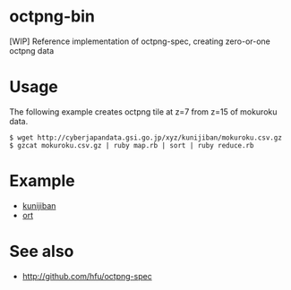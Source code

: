 # octpng-bin
[WIP] Reference implementation of octpng-spec, creating zero-or-one octpng data

# Usage
The following example creates octpng tile at z=7 from z=15 of mokuroku data.
```
$ wget http://cyberjapandata.gsi.go.jp/xyz/kunijiban/mokuroku.csv.gz
$ gzcat mokuroku.csv.gz | ruby map.rb | sort | ruby reduce.rb
```

# Example
- [kunijiban](http://gsi-cyberjapan.github.io/octpng-bin/kunijiban.html)
- [ort](http://gsi-cyberjapan.github.io/octpng-bin/ort.html)

# See also
- http://github.com/hfu/octpng-spec
